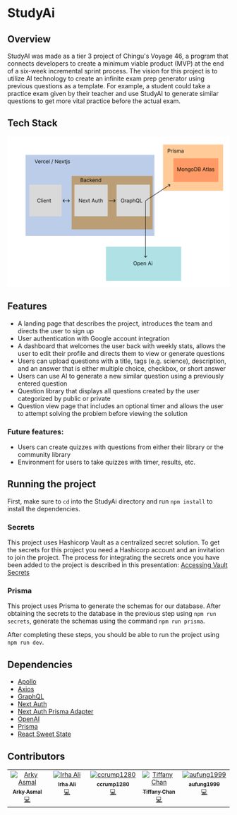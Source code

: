 # StudyAi

## Overview

StudyAI was made as a tier 3 project of Chingu's Voyage 46, a program that connects developers to create a minimum viable product (MVP) at the end of a six-week incremental sprint process. The vision for this project is to utilize AI technology to create an infinite exam prep generator using previous questions as a template. For example, a student could take a practice exam given by their teacher and use StudyAI to generate similar questions to get more vital practice before the actual exam.

## Tech Stack
![image info](./ArchitectureDiagram.jpg)

## Features
- A landing page that describes the project, introduces the team and directs the user to sign up
- User authentication with Google account integration
- A dashboard that welcomes the user back with weekly stats, allows the user to edit their profile and directs them to view or generate questions
- Users can upload questions with a title, tags (e.g. science), description, and an answer that is either multiple choice, checkbox, or short answer
- Users can use AI to generate a new similar question using a previously entered question
- Question library that displays all questions created by the user categorized by public or private
- Question view page that includes an optional timer and allows the user to attempt solving the problem before viewing the solution
### Future features:
- Users can create quizzes with questions from either their library or the community library
- Environment for users to take quizzes with timer, results, etc.

## Running the project
First, make sure to `cd` into the StudyAi directory and run `npm install` to install the dependencies.

### Secrets
This project uses Hashicorp Vault as a centralized secret solution. To get the secrets for this project you need a Hashicorp account and an invitation to join the project. The process for integrating the secrets once you have been added to the project is described in this presentation: [Accessing Vault Secrets](https://docs.google.com/presentation/d/1wDo0icO_-ZLVZzBWgixg4VPqchTOLW6pNqpG3F1rHmw/edit?usp=sharing)

### Prisma
This project uses Prisma to generate the schemas for our database. After obtaining the secrets to the database in the previous step using `npm run secrets`, generate the schemas using the command `npm run prisma`. 

After completing these steps, you should be able to run the project using `npm run dev`. 

## Dependencies 
- [Apollo](https://www.npmjs.com/package/@apollo/client)
- [Axios](https://www.npmjs.com/package/axios)
- [GraphQL](https://www.npmjs.com/package/graphql)
- [Next Auth](https://www.npmjs.com/package/next-auth)
- [Next Auth Prisma Adapter](https://authjs.dev/reference/adapter/prisma)
- [OpenAI](https://www.npmjs.com/package/openai)
- [Prisma](https://www.npmjs.com/package/next-auth)
- [React Sweet State](https://www.npmjs.com/package/react-sweet-state)

## Contributors

<!-- ALL-CONTRIBUTORS-LIST:START - Do not remove or modify this section -->
<!-- prettier-ignore-start -->
<!-- markdownlint-disable -->
<table>
  <tbody>
    <tr>
      <td align="center" valign="top" width="14.28%"><a href="https://github.com/aasmal97"><img src="https://avatars.githubusercontent.com/u/74555081?v=4?s=100" width="100px;" alt="Arky Asmal"/><br /><sub><b>Arky Asmal</b></sub></a><br /><a href="https://github.com/chingu-voyages/v46-tier3-team-39/commits?author=aasmal97" title="Code">💻</a></td>
      <td align="center" valign="top" width="14.28%"><a href="https://uwaterloo.ca/scholar/i37ali"><img src="https://avatars.githubusercontent.com/u/114361467?v=4?s=100" width="100px;" alt="Irha Ali"/><br /><sub><b>Irha Ali</b></sub></a><br /><a href="https://github.com/chingu-voyages/v46-tier3-team-39/commits?author=IrhaAli" title="Code">💻</a></td>
      <td align="center" valign="top" width="14.28%"><a href="https://github.com/ccrump1280"><img src="https://avatars.githubusercontent.com/u/43482257?v=4?s=100" width="100px;" alt="ccrump1280"/><br /><sub><b>ccrump1280</b></sub></a><br /><a href="https://github.com/chingu-voyages/v46-tier3-team-39/commits?author=ccrump1280" title="Code">💻</a></td>
      <td align="center" valign="top" width="14.28%"><a href="https://github.com/TiffanyChan614"><img src="https://avatars.githubusercontent.com/u/68774129?v=4?s=100" width="100px;" alt="Tiffany Chan"/><br /><sub><b>Tiffany Chan</b></sub></a><br /><a href="https://github.com/chingu-voyages/v46-tier3-team-39/commits?author=TiffanyChan614" title="Code">💻</a></td>
      <td align="center" valign="top" width="14.28%"><a href="https://github.com/aufung1999"><img src="https://avatars.githubusercontent.com/u/78595669?v=4?s=100" width="100px;" alt="aufung1999"/><br /><sub><b>aufung1999</b></sub></a><br /><a href="https://github.com/chingu-voyages/v46-tier3-team-39/commits?author=aufung1999" title="Code">💻</a></td>
    </tr>
  </tbody>
</table>

<!-- markdownlint-restore -->
<!-- prettier-ignore-end -->

<!-- ALL-CONTRIBUTORS-LIST:END -->

